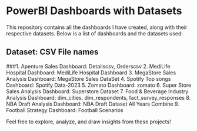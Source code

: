# PowerBI Dashboards with Datasets 
This repository contains all the dashboards I have created, along with their respective datasets. 
Below is a list of dashboards and the datasets used:
##  Dataset: CSV File names
###1. Apenture Sales Dashboard:
Detailscsv, Orderscsv
2. MediLife Hospital Dashboard: MediLife Hospital Dashboard
3. MegaStore Sales Analysis Dashboard: MegaStore Sales DataSet
4. Spotify Top songs Dashboard: Spotify Data-2023
5. Zomato Dashboard: zomato 
6. Super Store Sales Analysis Dashboard: Superstore Dataset
7. Food & Beverage Industry Analysis Dashboard: dim_cities, dim_respondents, fact_survey_responses
8. NBA Draft Analysis Dashboard: NBA Draft Dataset All Years Combine
9. Football Strategy Dashboard: Football Scenarios

Feel free to explore, analyze, and draw insights from these projects!
